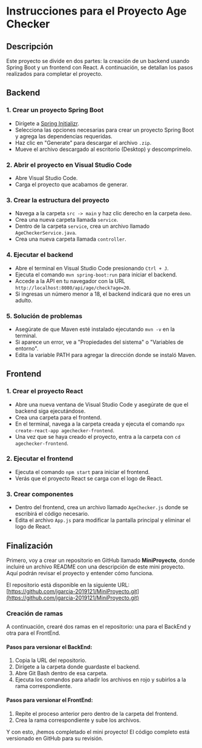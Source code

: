 # Instrucciones para el Proyecto Age Checker

## Descripción

Este proyecto se divide en dos partes: la creación de un backend usando Spring Boot y un frontend con React. A continuación, se detallan los pasos realizados para completar el proyecto.

## Backend

### 1. Crear un proyecto Spring Boot
- Dirígete a [Spring Initializr](https://start.spring.io/).
- Selecciona las opciones necesarias para crear un proyecto Spring Boot y agrega las dependencias requeridas.
- Haz clic en "Generate" para descargar el archivo `.zip`.
- Mueve el archivo descargado al escritorio (Desktop) y descomprímelo.

### 2. Abrir el proyecto en Visual Studio Code
- Abre Visual Studio Code.
- Carga el proyecto que acabamos de generar.

### 3. Crear la estructura del proyecto
- Navega a la carpeta `src -> main` y haz clic derecho en la carpeta `demo`.
- Crea una nueva carpeta llamada `service`.
- Dentro de la carpeta `service`, crea un archivo llamado `AgeCheckerService.java`.
- Crea una nueva carpeta llamada `controller`.

### 4. Ejecutar el backend
- Abre el terminal en Visual Studio Code presionando `Ctrl + J`.
- Ejecuta el comando `mvn spring-boot:run` para iniciar el backend.
- Accede a la API en tu navegador con la URL `http://localhost:8080/api/age/check?age=20`.
- Si ingresas un número menor a 18, el backend indicará que no eres un adulto.

### 5. Solución de problemas
- Asegúrate de que Maven esté instalado ejecutando `mvn -v` en la terminal.
- Si aparece un error, ve a "Propiedades del sistema" o "Variables de entorno".
- Edita la variable PATH para agregar la dirección donde se instaló Maven.

## Frontend

### 1. Crear el proyecto React
- Abre una nueva ventana de Visual Studio Code y asegúrate de que el backend siga ejecutándose.
- Crea una carpeta para el frontend.
- En el terminal, navega a la carpeta creada y ejecuta el comando `npx create-react-app agechecker-frontend`.
- Una vez que se haya creado el proyecto, entra a la carpeta con `cd agechecker-frontend`.

### 2. Ejecutar el frontend
- Ejecuta el comando `npm start` para iniciar el frontend.
- Verás que el proyecto React se carga con el logo de React.

### 3. Crear componentes
- Dentro del frontend, crea un archivo llamado `AgeChecker.js` donde se escribirá el código necesario.
- Edita el archivo `App.js` para modificar la pantalla principal y eliminar el logo de React.

## Finalización

Primero, voy a crear un repositorio en GitHub llamado **MiniProyecto**, donde incluiré un archivo README con una descripción de este mini proyecto. Aquí podrán revisar el proyecto y entender cómo funciona.

El repositorio está disponible en la siguiente URL:  
[https://github.com/jgarcia-2019121/MiniProyecto.git](https://github.com/jgarcia-2019121/MiniProyecto.git)

### Creación de ramas

A continuación, crearé dos ramas en el repositorio: una para el BackEnd y otra para el FrontEnd.

#### Pasos para versionar el BackEnd:
1. Copia la URL del repositorio.
2. Dirígete a la carpeta donde guardaste el backend.
3. Abre Git Bash dentro de esa carpeta.
4. Ejecuta los comandos para añadir los archivos en rojo y subirlos a la rama correspondiente.

#### Pasos para versionar el FrontEnd:
1. Repite el proceso anterior pero dentro de la carpeta del frontend.
2. Crea la rama correspondiente y sube los archivos.

Y con esto, ¡hemos completado el mini proyecto! El código completo está versionado en GitHub para su revisión.

